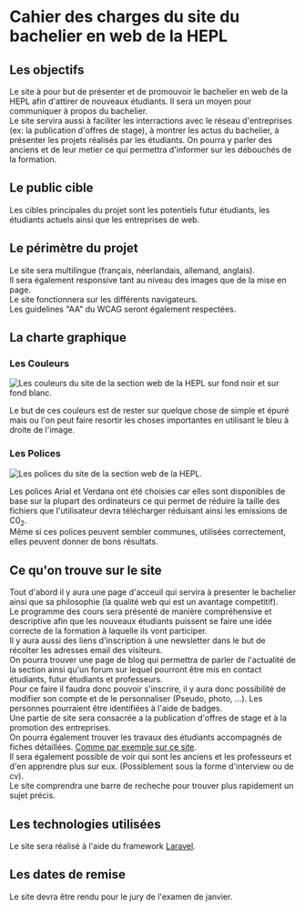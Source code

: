 # Cahier des charges du site du bachelier en web de la HEPL
## Les objectifs
Le site à pour but de présenter et de promouvoir le bachelier en web de la HEPL afin d'attirer de nouveaux étudiants. Il sera un moyen pour communiquer à propos du bachelier.  
Le site servira aussi à faciliter les interractions avec le réseau d'entreprises (ex: la publication d'offres de stage), à montrer les actus du bachelier, à présenter les projets réalisés par les étudiants. On pourra y parler des anciens et de leur metier ce qui permettra d'informer sur les débouchés de la formation.

## Le public cible
Les cibles principales du projet sont les potentiels futur étudiants, les étudiants actuels ainsi que les entreprises de web.

## Le périmètre du projet
Le site sera multilingue (français, néerlandais, allemand, anglais).  
Il sera également responsive tant au niveau des images que de la mise en page.  
Le site fonctionnera sur les différents navigateurs.  
Les guidelines "AA" du WCAG seront également respectées.

## La charte graphique
### Les Couleurs
![Les couleurs du site de la section web de la HEPL sur fond noir et sur fond blanc.](./colors.svg)

Le but de ces couleurs est de rester sur quelque chose de simple et épuré mais ou l'on peut faire resortir les choses importantes en utilisant le bleu à droite de l'image.

### Les Polices
![Les polices du site de la section web de la HEPL.](./fonts.svg)

Les polices Arial et Verdana ont été choisies car elles sont disponibles de base sur la plupart des ordinateurs ce qui permet de réduire la taille des fichiers que l'utilisateur devra télécharger réduisant ainsi les emissions de C0<sub>2</sub>.  
Même si ces polices peuvent sembler communes, utilisées correctement, elles peuvent donner de bons résultats.

## Ce qu'on trouve sur le site
Tout d'abord il y aura une page d'acceuil qui servira à presenter le bachelier ainsi que sa philosophie (la qualité web qui est un avantage competitif).  
Le programme des cours sera présenté de manière compréhensive et descriptive afin que les nouveaux étudiants puissent se faire une idée correcte de la formation à laquelle ils vont participer.  
Il y aura aussi des liens d'inscription à une newsletter dans le but de récolter les adresses email des visiteurs.  
On pourra trouver une page de blog qui permettra de parler de l'actualité de la section ainsi qu'un forum sur lequel pourront être mis en contact étudiants, futur étudiants et professeurs.  
Pour ce faire il faudra donc pouvoir s'inscrire, il y aura donc possibilité de modifier son compte et de le personnaliser (Pseudo, photo, ...). Les personnes pourraient être identifiées à l'aide de badges.  
Une partie de site sera consacrée a la publication d'offres de stage et à la promotion des entreprises.  
On pourra également trouver les travaux des étudiants accompagnés de fiches détaillées. [Comme par exemple sur ce site](https://christy-hu.com/nickelodeon/index.html).  
Il sera également possible de voir qui sont les anciens et les professeurs et d'en apprendre plus sur eux. (Possiblement sous la forme d'interview ou de cv).  
Le site comprendra une barre de recheche pour trouver plus rapidement un sujet précis.


## Les technologies utilisées
Le site sera réalisé à l'aide du framework [Laravel](https://laravel.com).

## Les dates de remise
Le site devra être rendu pour le jury de l'examen de janvier.
